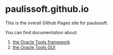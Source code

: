 # paulissoft.github.io
This is the overall Github Pages site for paulissoft.

You can find documentation about:
1. [the Oracle Tools framework](https://paulissoft.github.io/oracle-tools)
2. [the Oracle Tools GUI](https://paulissoft.github.io/pato-gui)
